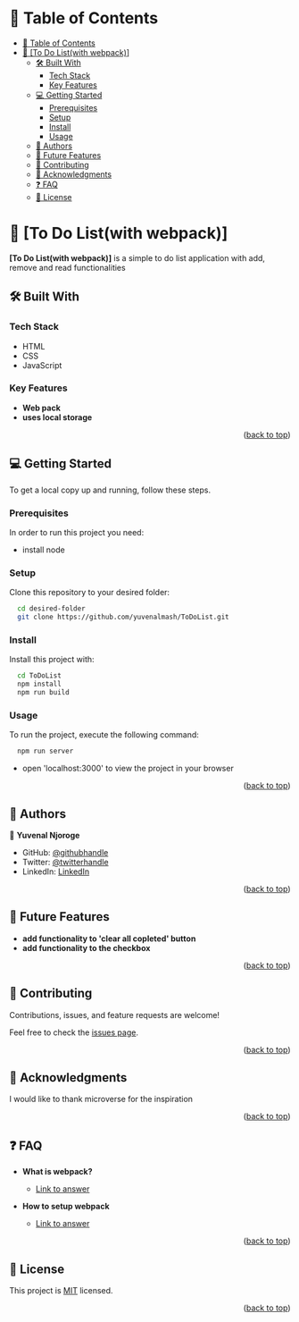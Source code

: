 <a name="readme-top"></a>

<!-- TABLE OF CONTENTS -->

# 📗 Table of Contents

- [📗 Table of Contents](#-table-of-contents)
- [📖 \[To Do List(with webpack)\] ](#-to-do-listwith-webpack-)
  - [🛠 Built With ](#-built-with-)
    - [Tech Stack ](#tech-stack-)
    - [Key Features ](#key-features-)
  - [💻 Getting Started ](#-getting-started-)
    - [Prerequisites](#prerequisites)
    - [Setup](#setup)
    - [Install](#install)
    - [Usage](#usage)
  - [👥 Authors ](#-authors-)
  - [🔭 Future Features ](#-future-features-)
  - [🤝 Contributing ](#-contributing-)
  - [🙏 Acknowledgments ](#-acknowledgments-)
  - [❓ FAQ ](#-faq-)
  - [📝 License ](#-license-)

<!-- PROJECT DESCRIPTION -->

# 📖 [To Do List(with webpack)] <a name="about-project"></a>

**[To Do List(with webpack)]** is a simple to do list application with add, remove and read functionalities

## 🛠 Built With <a name="built-with"></a>

### Tech Stack <a name="tech-stack"></a>
  - HTML
  - CSS
  - JavaScript

<!-- Features -->

### Key Features <a name="key-features"></a>


- **Web pack**
- **uses local storage**

<p align="right">(<a href="#readme-top">back to top</a>)</p>

<!-- GETTING STARTED -->

## 💻 Getting Started <a name="getting-started"></a>


To get a local copy up and running, follow these steps.

### Prerequisites

In order to run this project you need:

- install node


### Setup

Clone this repository to your desired folder:

```sh
  cd desired-folder
  git clone https://github.com/yuvenalmash/ToDoList.git
```

### Install

Install this project with:

```sh
  cd ToDoList
  npm install
  npm run build
```

### Usage

To run the project, execute the following command:

```sh
  npm run server
```
- open 'localhost:3000' to view the project in your browser


<p align="right">(<a href="#readme-top">back to top</a>)</p>

<!-- AUTHORS -->

## 👥 Authors <a name="authors"></a>

👤 **Yuvenal Njoroge**

- GitHub: [@githubhandle](https://github.com/yuvenalmash)
- Twitter: [@twitterhandle](https://twitter.com/_Juvenal_)
- LinkedIn: [LinkedIn](https://linkedin.com/in/yuvenal-njoroge)

<p align="right">(<a href="#readme-top">back to top</a>)</p>

<!-- FUTURE FEATURES -->

## 🔭 Future Features <a name="future-features"></a>


- **add functionality to 'clear all copleted' button**
- **add functionality to the checkbox**

<p align="right">(<a href="#readme-top">back to top</a>)</p>

<!-- CONTRIBUTING -->

## 🤝 Contributing <a name="contributing"></a>

Contributions, issues, and feature requests are welcome!

Feel free to check the [issues page](https://github.com/yuvenalmash/ToDoList/issues).

<p align="right">(<a href="#readme-top">back to top</a>)</p>

<!-- ACKNOWLEDGEMENTS -->

## 🙏 Acknowledgments <a name="acknowledgements"></a>


I would like to thank microverse for the inspiration

<p align="right">(<a href="#readme-top">back to top</a>)</p>

<!-- FAQ (optional) -->

## ❓ FAQ <a name="faq"></a>


- **What is webpack?**

  - [Link to answer](https://webpack.js.org/concepts/)

- **How to setup webpack**

  - [Link to answer](https://webpack.js.org/guides/getting-started/#basic-setup)

<p align="right">(<a href="#readme-top">back to top</a>)</p>

<!-- LICENSE -->

## 📝 License <a name="license"></a>

This project is [MIT](./LICENSE) licensed.

<p align="right">(<a href="#readme-top">back to top</a>)</p>
